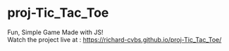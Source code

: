 # proj-Tic_Tac_Toe
Fun, Simple Game Made with JS! <br>
Watch the project live at : <https://richard-cvbs.github.io/proj-Tic_Tac_Toe/>
